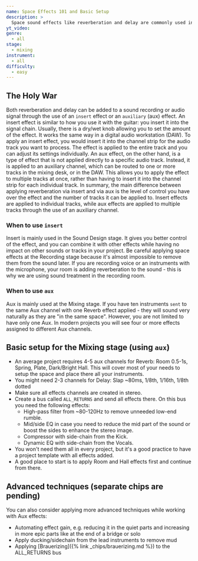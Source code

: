 ```yaml
---
name: Space Effects 101 and Basic Setup
description: >
  Space sound effects like reverberation and delay are commonly used in music production to add depth and atmosphere to tracks. Reverb simulates the reflections of sound in a physical space, while delay involves repeating a sound at a later time to create an echo effect. These effects can help bring a sense of space and texture to a song. In this article, we'll explore the technical and creative aspects of using reverb and delay in music production.
yt_video:
genre:
  - all
stage:
  - mixing
instrument:
  - all
difficulty:
  - easy
---
```

## The Holy War
Both reverberation and delay can be added to a sound recording or audio signal through the use of an `insert` effect or an `auxiliary` (aux) effect.
An insert effect is similar to how you use it with the guitar: you insert it into the signal chain. Usually, there is a dry/wet knob allowing you to set the amount of the effect. It works the same way in a digital audio workstation (DAW). To apply an insert effect, you would insert it into the channel strip for the audio track you want to process. The effect is applied to the entire track and you can adjust its settings individually.
An aux effect, on the other hand, is a type of effect that is not applied directly to a specific audio track. Instead, it is applied to an auxiliary channel, which can be routed to one or more tracks in the mixing desk, or in the DAW. This allows you to apply the effect to multiple tracks at once, rather than having to insert it into the channel strip for each individual track.
In summary, the main difference between applying reverberation via insert and via aux is the level of control you have over the effect and the number of tracks it can be applied to. Insert effects are applied to individual tracks, while aux effects are applied to multiple tracks through the use of an auxiliary channel.

### When to use `insert`
Insert is mainly used in the Sound Design stage. It gives you better control of the effect, and you can combine it with other effects while having no impact on other sounds or tracks in your project. Be careful applying space effects at the Recording stage because it's almost impossible to remove them from the sound later. If you are recording voice or an instruments with the microphone, your room is adding reverberation to the sound - this is why we are using sound treatment in the recording room.

### When to use `aux`
Aux is mainly used at the Mixing stage. If you have ten instruments `sent` to the same Aux channel with one Reverb effect applied - they will sound very naturally as they are "in the same space". However, you are not limited to have only one Aux. In modern projects you will see four or more effects assigned to different Aux channels.

## Basic setup for the Mixing stage (using `aux`)
- An average project requires 4-5 aux channels for Reverb: Room 0.5-1s, Spring, Plate, Dark/Bright Hall. This will cover most of your needs to setup the space and place there all your instruments.
- You might need 2-3 channels for Delay: Slap ~80ms, 1/8th, 1/16th, 1/8th dotted
- Make sure all effects channels are created in stereo.
- Create a bus called `ALL_RETURNS` and send all effects there. On this bus you need the following effects:
  - High-pass filter from ~80-120Hz to remove unneeded low-end rumble.
  - Mid/side EQ in case you need to reduce the mid part of the sound or boost the sides to enhance the stereo image.
  - Compressor with side-chain from the Kick.
  - Dynamic EQ with side-chain from the Vocals.
- You won't need them all in every project, but it's a good practice to have a project template with all effects added.
- A good place to start is to apply Room and Hall effects first and continue from there.


## Advanced techniques (separate chips are pending)
You can also consider applying more advanced techniques while working with Aux effects:
- Automating effect gain, e.g. reducing it in the quiet parts and increasing in more epic parts like at the end of a bridge or solo
- Apply ducking/sidechain from the lead instruments to remove mud
- Applying [Brauerizing]({% link _chips/brauerizing.md %}) to the ALL_RETURNS bus
